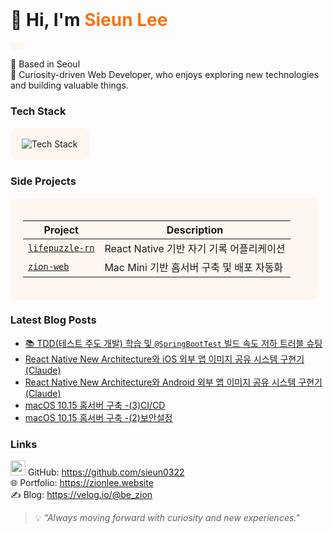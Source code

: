 <div>

<br/>

# 👋 Hi, I'm <span style="color:#f97316;"><b>Sieun Lee</b></span>  

<span style="display:inline-block; background:#fef7f0; color:#f97316; padding:6px 12px; border-radius:12px; font-weight:600; font-size:14px;">

</span>

📍 Based in Seoul  
🚀 Curiosity-driven Web Developer, who enjoys exploring new technologies and building valuable things.



### Tech Stack
<div style="background:#fef7f0; padding:18px; border-radius:12px; display:inline-block;">
  <img src="https://skillicons.dev/icons?i=java,spring,,react,ts,js,,docker,git" alt="Tech Stack" />
</div>



### Side Projects

<div style="text-align:left; display:inline-block; background:#fef7f0; padding:20px; border-radius:12px; width:90%; max-width:600px;">

| Project | Description |
|---------|------------|
| [`lifepuzzle-rn`](https://github.com/itmca/lifepuzzle-rn) | React Native 기반 자기 기록 어플리케이션 |
| [`zion-web`](https://github.com/sieun0322/zion-web) | Mac Mini 기반 홈서버 구축 및 배포 자동화 |



</div>


<!--
### GitHub Stats
<div style="background:#fef7f0; padding:20px; border-radius:12px; display:inline-block;">
  <img src="https://github-readme-stats.vercel.app/api?username=sieun0322&show_icons=true&hide_title=true&title_color=f97316&icon_color=f97316&text_color=000&bg_color=fef7f0&hide_border=true" />
</div>
-->


### Latest Blog Posts  
<!-- LATEST_BLOG_POSTS:START -->
- [📚 TDD&lpar;테스트 주도 개발&rpar; 학습 및 `@SpringBootTest` 빌드 속도 저하 트러블 슈팅](https://velog.io/@be_zion/TDD)
- [React Native New Architecture와 iOS 외부 앱 이미지 공유 시스템 구현기&lpar;Claude&rpar;](https://velog.io/@be_zion/React-Native-New-Architecture%EC%99%80-iOS-%EC%99%B8%EB%B6%80-%EC%95%B1-%EC%9D%B4%EB%AF%B8%EC%A7%80-%EA%B3%B5%EC%9C%A0-%EC%8B%9C%EC%8A%A4%ED%85%9C-%EA%B5%AC%ED%98%84%EA%B8%B0Claude)
- [React Native New Architecture와 Android 외부 앱 이미지 공유 시스템 구현기&lpar;Claude&rpar;](https://velog.io/@be_zion/React-Native-New-Architecture%EC%99%80-%EC%99%B8%EB%B6%80-%EC%95%B1-%EC%9D%B4%EB%AF%B8%EC%A7%80-%EA%B3%B5%EC%9C%A0-%EC%8B%9C%EC%8A%A4%ED%85%9C-%EA%B5%AC%ED%98%84%EA%B8%B0Claude)
- [macOS 10.15 홈서버 구축 -&lpar;3&rpar;CI/CD](https://velog.io/@be_zion/macOS-10.15-%ED%99%88%EC%84%9C%EB%B2%84-%EA%B5%AC%EC%B6%95-4CICD)
- [macOS 10.15 홈서버 구축 -&lpar;2&rpar;보안설정](https://velog.io/@be_zion/macOS-10.15-%ED%99%88%EC%84%9C%EB%B2%84-%EA%B5%AC%EC%B6%95-2%EB%B3%B4%EC%95%88%EC%84%A4%EC%A0%95)
<!-- LATEST_BLOG_POSTS:END -->

### Links  
<img src="https://skillicons.dev/icons?i=github" width="24" /> GitHub: https://github.com/sieun0322  
🌐 Portfolio: https://zionlee.website  
✍️ Blog: https://velog.io/@be_zion  



> 💡 *"Always moving forward with curiosity and new experiences."*  

</div>

